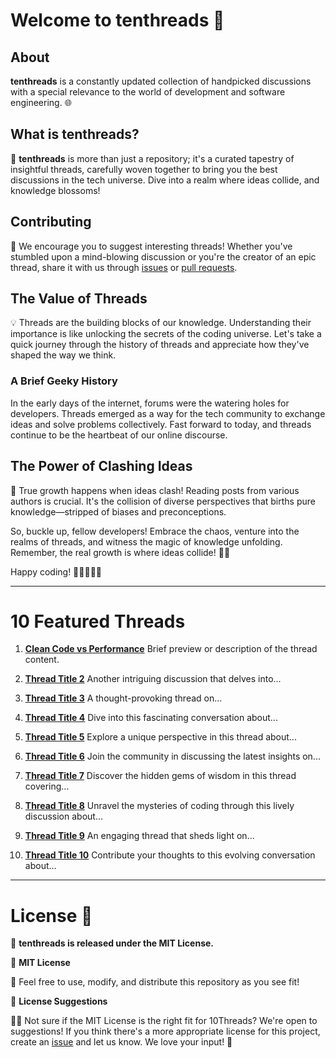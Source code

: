 # Welcome to tenthreads 🚀

## About

**tenthreads** is a constantly updated collection of handpicked discussions with a special relevance to the world of development and software engineering. 🌐

## What is tenthreads?

🧵 **tenthreads** is more than just a repository; it's a curated tapestry of insightful threads, carefully woven together to bring you the best discussions in the tech universe. Dive into a realm where ideas collide, and knowledge blossoms!

## Contributing

🚀 We encourage you to suggest interesting threads! Whether you've stumbled upon a mind-blowing discussion or you're the creator of an epic thread, share it with us through [issues](https://github.com/francescobianco/tenthreads/issues) or [pull requests](https://github.com/francescobianco/tenthreads/pulls).

## The Value of Threads

💡 Threads are the building blocks of our knowledge. Understanding their importance is like unlocking the secrets of the coding universe. Let's take a quick journey through the history of threads and appreciate how they've shaped the way we think.

### A Brief Geeky History

In the early days of the internet, forums were the watering holes for developers. Threads emerged as a way for the tech community to exchange ideas and solve problems collectively. Fast forward to today, and threads continue to be the heartbeat of our online discourse.

## The Power of Clashing Ideas

🤯 True growth happens when ideas clash! Reading posts from various authors is crucial. It's the collision of diverse perspectives that births pure knowledge—stripped of biases and preconceptions.

So, buckle up, fellow developers! Embrace the chaos, venture into the realms of threads, and witness the magic of knowledge unfolding. Remember, the real growth is where ideas collide! 🌌✨

Happy coding! 🚀👩‍💻👨‍💻

---

# 10 Featured Threads

1. **[Clean Code vs Performance](https://news.ycombinator.com/item?id=35105528)**
   Brief preview or description of the thread content.

2. **[Thread Title 2](link-to-thread-2)**
   Another intriguing discussion that delves into...

3. **[Thread Title 3](link-to-thread-3)**
   A thought-provoking thread on...

4. **[Thread Title 4](link-to-thread-4)**
   Dive into this fascinating conversation about...

5. **[Thread Title 5](link-to-thread-5)**
   Explore a unique perspective in this thread about...

6. **[Thread Title 6](link-to-thread-6)**
   Join the community in discussing the latest insights on...

7. **[Thread Title 7](link-to-thread-7)**
   Discover the hidden gems of wisdom in this thread covering...

8. **[Thread Title 8](link-to-thread-8)**
   Unravel the mysteries of coding through this lively discussion about...

9. **[Thread Title 9](link-to-thread-9)**
   An engaging thread that sheds light on...

10. **[Thread Title 10](link-to-thread-10)**
    Contribute your thoughts to this evolving conversation about...

---


# License 📜

🚀 **tenthreads is released under the MIT License.**

🤖 **MIT License**

🎉 Feel free to use, modify, and distribute this repository as you see fit!

🤔 **License Suggestions**

🤷‍♂️ Not sure if the MIT License is the right fit for 10Threads? We're open to suggestions! If you think there's a more appropriate license for this project, create an [issue](https://github.com/francescobianco/tenthreads/issues) and let us know. We love your input! 🚀


